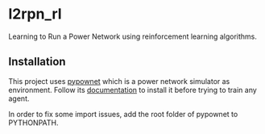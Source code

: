 # l2rpn_rl
Learning to Run a Power Network using reinforcement learning algorithms.

## Installation
This project uses [pypownet](https://github.com/MarvinLer/pypownet) which is a power network simulator as environment. 
Follow its [documentation](https://pypownet.readthedocs.io/en/latest/installation.html) to install it before trying to
train any agent. 

In order to fix some import issues, add the root folder of pypownet to PYTHONPATH.
